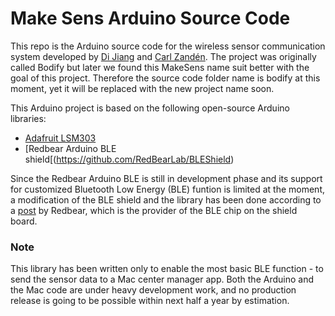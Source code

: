 Make Sens Arduino Source Code
===================

This repo is the Arduino source code for the wireless sensor communication system developed by [Di Jiang](http://deene.github.io) and [Carl Zandén](mailto:carl.zanden@chalmers.se). The project was originally called Bodify but later we found this MakeSens name suit better with the goal of this project. Therefore the source code folder name is bodify at this moment, yet it will be replaced with the new project name soon.

This Arduino project is based on the following open-source Arduino libraries:
- [Adafruit LSM303](https://github.com/adafruit/Adafruit_LSM303)
- [Redbear Arduino BLE shield[(https://github.com/RedBearLab/BLEShield)

Since the Redbear Arduino BLE is still in development phase and its support for customized Bluetooth Low Energy (BLE) funtion is limited at the moment, a modification of the BLE shield and the library has been done according to a [post](https://redbearlab.zendesk.com/entries/23440476-Getting-Started) by Redbear, which is the provider of the BLE chip on the shield board.

### Note

This library has been written only to enable the most basic BLE function - to send the sensor data to a Mac center manager app. Both the Arduino and the Mac code are under heavy development work, and no production release is going to be possible within next half a year by estimation.
